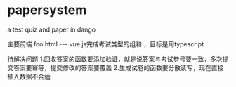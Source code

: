 # papersystem
a test quiz and paper in dango

主要前端 foo.html --- vue.js完成考试类型的组和 ，目标是用typescript

待解决问题
1.回收答案的函数要添加验证，就是说答案与考试卷号要一致，多次提交答案要幂等，提交修改的答案要覆盖
2.生成试卷的函数要分散读写，现在直接插入数据不合适

